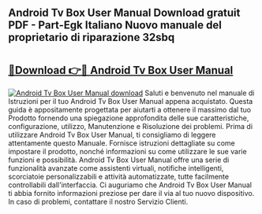 ## Android Tv Box User Manual Download gratuit PDF - Part-Egk Italiano Nuovo manuale del proprietario di riparazione 32sbq

# <h2><a href="http://df9o5z.blite.top/?on=Android+Tv+Box+User+Manual">🔗Download 👉🔴 Android Tv Box User Manual</a></h2>

[![Android Tv Box User Manual download](https://i.imgur.com/lujVjoI.png)](http://df9o5z.blite.top/?on=Android+Tv+Box+User+Manual)
Saluti e benvenuto nel manuale di Istruzioni per il tuo Android Tv Box User Manual appena acquistato. Questa guida è appositamente progettata per aiutarti a ottenere il massimo dal tuo Prodotto fornendo una spiegazione approfondita delle sue caratteristiche, configurazione, utilizzo, Manutenzione e Risoluzione dei problemi. Prima di utilizzare Android Tv Box User Manual, ti consigliamo di leggere attentamente questo Manuale. Fornisce istruzioni dettagliate su come impostare il prodotto, nonché informazioni su come utilizzare le sue varie funzioni e possibilità. Android Tv Box User Manual offre una serie di funzionalità avanzate come assistenti virtuali, notifiche intelligenti, scorciatoie personalizzabili e attività automatizzate, tutte facilmente controllabili dall'interfaccia. Ci auguriamo che Android Tv Box User Manual ti abbia fornito informazioni preziose per dare il via al tuo nuovo dispositivo. In caso di problemi, contattare il nostro Servizio Clienti.
